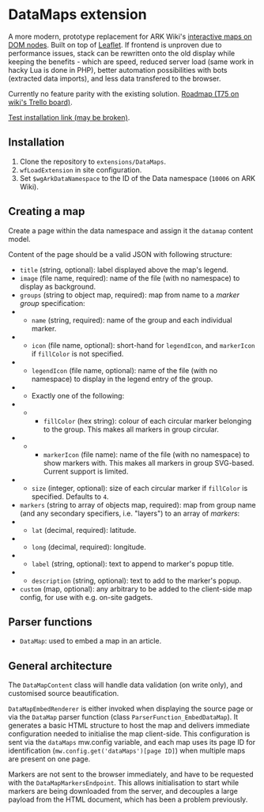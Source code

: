 # DataMaps extension
A more modern, prototype replacement for ARK Wiki's [interactive maps on DOM nodes](https://ark.wiki.gg/wiki/Module:ResourceMap).
Built on top of [Leaflet](https://leafletjs.com/). If frontend is unproven due to performance issues, stack can be rewritten onto
the old display while keeping the benefits - which are speed, reduced server load (same work in hacky Lua is done in PHP), better
automation possibilities with bots (extracted data imports), and less data transfered to the browser.

Currently no feature parity with the existing solution. [Roadmap (T75 on wiki's Trello board)](https://trello.com/c/CiLfCspG/75-datamaps-extension-for-fjordurs-release).

[Test installation link (may be broken)](https://ark-wcmove-sandbox.mglolenstine.xyz/wiki/Map_transclusion_01).

## Installation
1. Clone the repository to `extensions/DataMaps`.
2. `wfLoadExtension` in site configuration.
3. Set `$wgArkDataNamespace` to the ID of the Data namespace (`10006` on ARK Wiki).

## Creating a map
Create a page within the data namespace and assign it the `datamap` content model.

Content of the page should be a valid JSON with following structure:
* `title` (string, optional): label displayed above the map's legend.
* `image` (file name, required): name of the file (with no namespace) to display as background.
* `groups` (string to object map, required): map from name to a *marker group* specification:
* * `name` (string, required): name of the group and each individual marker.
* * `icon` (file name, optional): short-hand for `legendIcon`, and `markerIcon` if `fillColor` is not specified.
* * `legendIcon` (file name, optional): name of the file (with no namespace) to display in the legend entry of the group.
* * Exactly one of the following:
* * * `fillColor` (hex string): colour of each circular marker belonging to the group. This makes all markers in group circular.
* * * `markerIcon` (file name): name of the file (with no namespace) to show markers with. This makes all markers in group SVG-based. Current support is limited.
* * `size` (integer, optional): size of each circular marker if `fillColor` is specified. Defaults to `4`.
* `markers` (string to array of objects map, required): map from group name (and any secondary specifiers, i.e. "layers") to an array of *markers*:
* * `lat` (decimal, required): latitude.
* * `long` (decimal, required): longitude.
* * `label` (string, optional): text to append to marker's popup title.
* * `description` (string, optional): text to add to the marker's popup.
* `custom` (map, optional): any arbitrary to be added to the client-side map config, for use with e.g. on-site gadgets.

## Parser functions
* `DataMap`: used to embed a map in an article.

## General architecture
The `DataMapContent` class will handle data validation (on write only), and customised source beautification.

`DataMapEmbedRenderer` is either invoked when displaying the source page or via the `DataMap` parser function (class
`ParserFunction_EmbedDataMap`). It generates a basic HTML structure to host the map and delivers immediate configuration needed
to initialise the map client-side. This configuration is sent via the `dataMaps` mw.config variable, and each map uses its page
ID for identification (`mw.config.get('dataMaps')[page ID]`) when multiple maps are present on one page.

Markers are not sent to the browser immediately, and have to be requested with the `DataMapMarkersEndpoint`. This allows
initialisation to start while markers are being downloaded from the server, and decouples a large payload from the HTML document,
which has been a problem previously.
